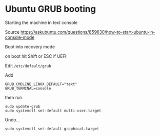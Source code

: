# Ubuntu GRUB booting

Starting the machine in text console

Source <https://askubuntu.com/questions/859630/how-to-start-ubuntu-in-console-mode>


Boot into recovery mode

on boot hit Shift or ESC if UEFI

Edit `/etc/default/grub`

Add

```
GRUB_CMDLINE_LINUX_DEFAULT="text"
GRUB_TERMINAL=console
```

then run

```
sudo update-grub
sudo systemctl set-default multi-user.target
```

Undo...

`sudo systemctl set-default graphical.target`

